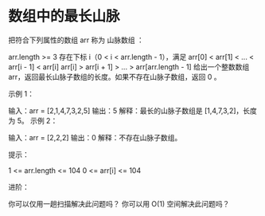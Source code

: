 # 数组中的最长山脉

把符合下列属性的数组 arr 称为 山脉数组 ：

arr.length >= 3
存在下标 i（0 < i < arr.length - 1），满足
arr[0] < arr[1] < ... < arr[i - 1] < arr[i]
arr[i] > arr[i + 1] > ... > arr[arr.length - 1]
给出一个整数数组 arr，返回最长山脉子数组的长度。如果不存在山脉子数组，返回 0 。

示例 1：

输入：arr = [2,1,4,7,3,2,5]
输出：5
解释：最长的山脉子数组是 [1,4,7,3,2]，长度为 5。
示例 2：

输入：arr = [2,2,2]
输出：0
解释：不存在山脉子数组。

提示：

1 <= arr.length <= 104
0 <= arr[i] <= 104

进阶：

你可以仅用一趟扫描解决此问题吗？
你可以用 O(1) 空间解决此问题吗？
